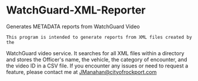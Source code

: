 # WatchGuard-XML-Reporter
Generates METADATA reports from WatchGuard Video

	This program is intended to generate reports from XML files created by the 
WatchGuard video service. It searches for all XML files within a directory
and stores the Officer's name, the vehicle, the category of encounter,
and the video ID in a CSV file. If you encounter any issues or need to
request a feature, please contact me at JManahan@cityofrockport.com
